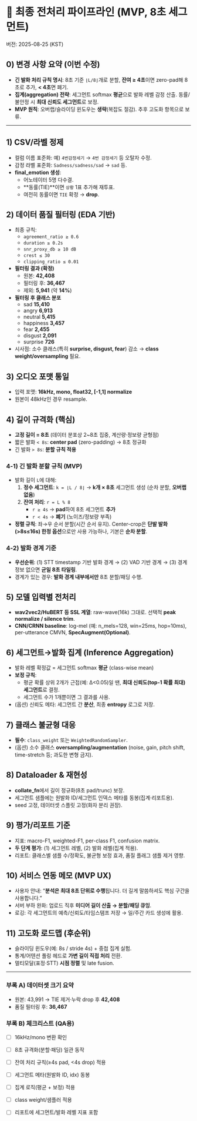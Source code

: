 # 🎯 최종 전처리 파이프라인 (MVP, 8초 세그먼트)

버전: 2025-08-25 (KST)

## 0) 변경 사항 요약 (이번 수정)
- **긴 발화 처리 규칙 명시**: 8초 기준 `⌊L/8⌋`개로 분할, **잔여 ≥ 4초**이면 zero-pad해 8초로 추가, **< 4초**면 폐기.
- **집계(aggregation) 전략**: 세그먼트 softmax **평균**으로 발화 레벨 감정 산출. 동률/불안정 시 **최대 신뢰도 세그먼트**로 보정.
- **MVP 원칙**: 오버랩/슬라이딩 윈도우는 **생략**(복잡도 절감). 추후 고도화 항목으로 보류.

---

## 1) CSV/라벨 정제
- 컬럼 이름 표준화: 예) `4번감정세기` → `4번 감정세기` 등 오탈자 수정.
- 감정 라벨 표준화: `Sadness/sadness/sad` → `sad` 등.
- **final_emotion 생성**:
  - 어노테이터 5명 다수결.
  - **동률(TIE)**이면 `상황` 1표 추가해 재투표.
  - 여전히 동률이면 `TIE` 확정 → **drop**.

## 2) 데이터 품질 필터링 (EDA 기반)
- 최종 규칙:
  - `agreement_ratio ≥ 0.6`
  - `duration ≥ 0.2s`
  - `snr_proxy_db ≥ 10 dB`
  - `crest ≤ 30`
  - `clipping_ratio ≤ 0.01`
- **필터링 결과 (확정)**
  - 원본: **42,408**
  - 필터링 후: **36,467**
  - 제외: **5,941** (약 **14%**)
- **필터링 후 클래스 분포**
  - sad **15,410**
  - angry **6,913**
  - neutral **5,415**
  - happiness **3,457**
  - fear **2,455**
  - disgust **2,091**
  - surprise **726**
- 시사점: 소수 클래스(특히 **surprise, disgust, fear**) 감소 → **class weight/oversampling** 필요.

## 3) 오디오 포맷 통일
- 입력 포맷: **16kHz, mono, float32, [-1,1] normalize**
- 원본이 48kHz인 경우 resample.

## 4) 길이 규격화 (핵심)
- **고정 길이 = 8초** (데이터 분포상 2~8초 집중, 계산량·정보량 균형점)
- 짧은 발화 `< 8s`: **center pad** (zero-padding) → 8초 정규화
- 긴 발화 `> 8s`: **분할 규칙 적용**

### 4-1) 긴 발화 분할 규칙 (MVP)
- 발화 길이 `L`에 대해:
  1) **정수 세그먼트**: `k = ⌊L / 8⌋` → **k개 × 8초** 세그먼트 생성 (순차 분할, **오버랩 없음**)
  2) **잔여 처리**: `r = L % 8`
     - `r ≥ 4s` → **pad**하여 8초 세그먼트 **추가**
     - `r < 4s` → **폐기** (노이즈/정보량 부족)
- **정렬 규칙**: 좌→우 순서 분할(시간 순서 유지). Center-crop은 **단발 발화(>8s≤16s) 한정 옵션**으로만 사용 가능하나, 기본은 **순차 분할**.

### 4-2) 발화 경계 기준
- **우선순위**: (1) STT timestamp 기반 발화 경계 → (2) VAD 기반 경계 → (3) 경계정보 없으면 **균일 8초 타일링**.
- 경계가 있는 경우: **발화 경계 내부에서만** 8초 분할/패딩 수행.

## 5) 모델 입력별 전처리
- **wav2vec2/HuBERT 등 SSL 계열**: raw-wave(16k) 그대로. 선택적 **peak normalize / silence trim**.
- **CNN/CRNN baseline**: log-mel (예: n_mels=128, win=25ms, hop=10ms), per-utterance CMVN, **SpecAugment(Optional)**.

## 6) 세그먼트→발화 집계 (Inference Aggregation)
- 발화 레벨 확정값 = 세그먼트 softmax **평균** (class-wise mean)
- **보정 규칙**:
  - 평균 확률 상위 2개가 근접(예: Δ<0.05)일 땐, **최대 신뢰도(top-1 확률 최대) 세그먼트**로 결정.
  - 세그먼트 수가 1개뿐이면 그 결과를 사용.
- (옵션) 신뢰도 메타: 세그먼트 간 **분산**, 최종 **entropy** 로그로 저장.

## 7) 클래스 불균형 대응
- **필수**: `class_weight` 또는 `WeightedRandomSampler`.
- (옵션) 소수 클래스 **oversampling/augmentation** (noise, gain, pitch shift, time-stretch 등; 과도한 변형 금지).

## 8) Dataloader & 재현성
- **collate_fn**에서 길이 정규화(8초 pad/trunc) 보장.
- 세그먼트 샘플에는 원발화 ID/세그먼트 인덱스 메타를 동봉(집계·리포트용).
- seed 고정, 데이터셋 스플릿 고정(화자 분리 권장).

## 9) 평가/리포트 기준
- 지표: macro-F1, weighted-F1, per-class F1, confusion matrix.
- **두 단계 평가**: (1) 세그먼트 레벨, (2) 발화 레벨(집계 적용).
- 리포트: 클래스별 샘플 수/정확도, 불균형 보정 효과, 품질 플래그 샘플 제거 영향.

## 10) 서비스 연동 메모 (MVP UX)
- 사용자 안내: “**분석은 최대 8초 단위로 수행**됩니다. 더 길게 말씀하셔도 핵심 구간을 사용합니다.”
- 서버 부하 완화: 업로드 직후 **미디어 길이 산출 → 분할/패딩 큐잉**.
- 로깅: 각 세그먼트의 예측/신뢰도/타임스탬프 저장 → 일/주간 카드 생성에 활용.

## 11) 고도화 로드맵 (후순위)
- 슬라이딩 윈도우(예: 8s / stride 4s) + 중첩 집계 실험.
- 통계/어텐션 풀링 헤드로 **가변 길이 직접 처리** 전환.
- 멀티모달(표정·STT) **시점 정렬** 및 late fusion.

---

### 부록 A) 데이터셋 크기 요약
- 원본: 43,991 → TIE 제거·누락 drop 후 **42,408**
- 품질 필터링 후: **36,467**

### 부록 B) 체크리스트 (QA용)
- [ ] 16kHz/mono 변환 확인
- [ ] 8초 규격화(분할·패딩) 일관 동작
- [ ] 잔여 처리 규칙(≥4s pad, <4s drop) 적용
- [ ] 세그먼트 메타(원발화 ID, idx) 동봉
- [ ] 집계 로직(평균 + 보정) 적용
- [ ] class weight/샘플러 적용
- [ ] 리포트에 세그먼트/발화 레벨 지표 포함


